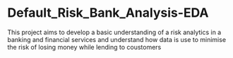# Default_Risk_Bank_Analysis-EDA

This project aims to develop a basic understanding of a risk analytics in a banking and
financial services and understand how data is use to minimise the risk of losing money while lending
to coustomers
